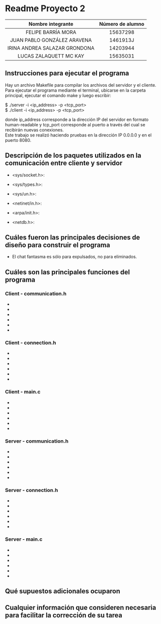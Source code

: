 # Readme Proyecto 2

|       Nombre integrante       | Número de alumno |
| :---------------------------: | :--------------: |
|      FELIPE BARRÍA MORA       |     15637298     |
|  JUAN PABLO GONZÁLEZ ARAVENA  |     1461913J     |
| IRINA ANDREA SALAZAR GRONDONA |     14203944     |
|    LUCAS ZALAQUETT MC KAY     |     15635031     |


## Instrucciones para ejecutar el programa
Hay un archivo Makefile para compilar los archivos del servidor y el cliente. Para ejecutar el programa mediante el terminal, ubicarse en la carpeta principal, ejecutar el comando make y luego escribir:  

$ ./server -i <ip_address> -p <tcp_port>  
$ ./client -i <ip_address> -p <tcp_port>  

donde ip_address corresponde a la dirección IP del servidor en formato human-readable y tcp_port corresponde al puerto a través del cual se recibirán nuevas conexiones.  
Este trabajo se realizó haciendo pruebas en la dirección IP 0.0.0.0 y en el puerto 8080.


## Descripción de los paquetes utilizados en la comunicación entre cliente y servidor
- <sys/socket.h>:  

- <sys/types.h>:  

- <sys/un.h>:  

- <netinet/in.h>:  

- <arpa/init.h>:  

- <netdb.h>:  


## Cuáles fueron las principales decisiones de diseño para construir el programa
- El chat fantasma es sólo para expulsados, no para eliminados.

## Cuáles son las principales funciones del programa
### Client - communication.h
-
-
-
-
-
-
### Client - connection.h
-
-
-
-
-
-
### Client - main.c
-
-
-
-
-
-

### Server - communication.h
-
-
-
-
-
-
### Server - connection.h
-
-
-
-
-
-
### Server - main.c
-
-
-
-
-
-



## Qué supuestos adicionales ocuparon

## Cualquier información que consideren necesaria para facilitar la corrección de su tarea
